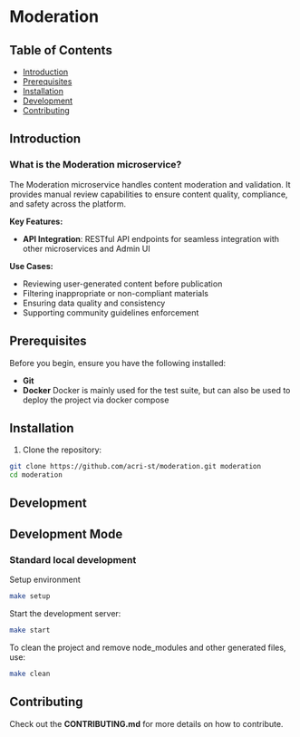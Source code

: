 # Moderation


## Table of Contents

- [Introduction](#Introduction)
- [Prerequisites](#prerequisites)
- [Installation](#installation)
- [Development](#development)
- [Contributing](#contributing)

## Introduction

### What is the Moderation microservice?

The Moderation microservice handles content moderation and validation. It provides manual review capabilities to ensure content quality, compliance, and safety across the platform.

**Key Features:**
- **API Integration**: RESTful API endpoints for seamless integration with other microservices and Admin UI

**Use Cases:**
- Reviewing user-generated content before publication
- Filtering inappropriate or non-compliant materials
- Ensuring data quality and consistency
- Supporting community guidelines enforcement


## Prerequisites

Before you begin, ensure you have the following installed:
- **Git** 
- **Docker** Docker is mainly used for the test suite, but can also be used to deploy the project via docker compose

## Installation

1. Clone the repository:
```bash
git clone https://github.com/acri-st/moderation.git moderation
cd moderation
```

## Development

## Development Mode

### Standard local development

Setup environment
```bash
make setup
```

Start the development server:
```bash
make start
```

To clean the project and remove node_modules and other generated files, use:
```bash
make clean
```

## Contributing

Check out the **CONTRIBUTING.md** for more details on how to contribute.
